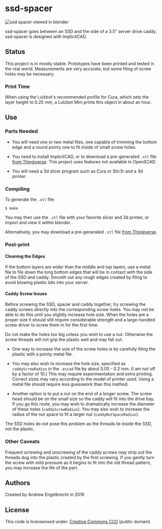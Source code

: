 # ssd-spacer

![ssd spacer viewed in blender](https://i.imgur.com/8EapfwT.png)

ssd-spacer goes between an SSD and the side of a 3.5" server drive caddy.
ssd-spacer is designed with ImplicitCAD.

## Status

This project is in mostly stable. Prototypes have been printed and tested in
the real world. Measurements are very accurate, but some filing of screw holes
may be necessary.

### Print Time

When using the Lulzbot's recommended profile for Cura, which sets the layer
height to 0.25 mm, a Lulzbot Mini prints this object in about an hour.

## Use

### Parts Needed

* You will need one or two metal files, one capable of trimming the bottom edge
  and a round pointy one to fit inside of small screw holes.

* You need to install ImplicitCAD, or to download a pre-generated `.stl` file
  [from Thingiverse](http://www.thingiverse.com/thing:1388903/#files). This
  project uses features not available in OpenSCAD.

* You will need a 3d slicer program such as Cura or Slic3r and a 3d printer.

### Compiling

To generate the `.stl` file:

    $ make

You may then use the `.stl` file with your favorite slicer and 3d printer, or
import and view it within blender.

Alternatively, you may download a pre-generated `.stl` file [from
Thingiverse](http://www.thingiverse.com/thing:1388903/#files).

### Post-print

#### Cleaning the Edges

If the bottom layers are wider than the middle and top layers, use a metal file
to file down the long bottom edges that will be in contact with the side of the
SSD and caddy. Smooth out any rough edges created by filing to avoid blowing
plastic bits into your server.

#### Caddy Screw Issues

Before screwing the SSD, spacer and caddy together, try screwing the caddy
screws directly into the corresponding screw holes. You may not be able to do
this until you slightly increase hole size. When the holes are a proper size
it should still require considerable strength and a large-handled screw driver
to screw them in for the first time.

Do not make the holes too big unless you wish to use a nut. Otherwise the screw
threads will not grip the plastic well and may fall out.

* One way to increase the size of the screw holes is by carefully filing the
  plastic with a pointy metal file.

* You may also wish to increase the hole size, specified as `caddyScrewRadius`
  in the `.escad` file by about 0.05 - 0.2 mm. (I am not off by a factor of
10.) This may require experimentation and extra printing. Correct sizes may
vary according to the model of printer used. Using a metal file should require
less guesswork than this method.

* Another option is to put a nut on the end of a longer screw. The screw head
  should be on the small size so the caddy will fit into the drive bay. If you
go this route, you may wish to dramatically increase the diameter of these
holes (`caddyScrewRadius`). You may also wish to increase the radius of the nut
space to fit a larger nut (`caddyNutSpaceRadius`).

The SSD holes do not pose this problem as the threads lie inside the SSD, not
the plastic.

### Other Caveats

Frequent screwing and unscrewing of the caddy screws may strip out the threads
dug into the plastic created by the first screwing. If you gently turn the
screw with mild pressure as it begins to fit into the old thread pattern, you
may increase the life of the part.

## Authors

Created by Andrew Engelbrecht in 2016

## License

This code is licensensed under:
[Creative Commons CC0](https:creativecommons.org/publicdomain/zero/1.0/) (public domain)

